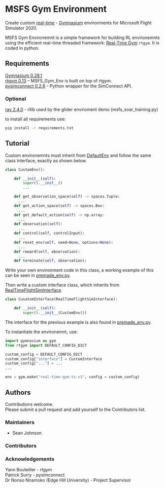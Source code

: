 # MSFS Gym Environment  
Create custom [real-time](https://github.com/yannbouteiller/rtgym/tree/main) - [Gymnasium](https://gymnasium.farama.org) environments for Microsoft Flight Simulator 2020.   

MSFS Gym Environemnt is a simple framework for building RL environemnts using the efficient real-time threaded framework: [Real-Time Gym](https://github.com/yannbouteiller/rtgym) ```rtgym```.
It is coded in python.

## Requirements 
[Gymnasium 0.28.1](https://gymnasium.farama.org/index.html)  
[rtgym 0.13](https://github.com/yannbouteiller/rtgym/tree/main) – MSFS_Gym_Env is built on top of rtgym.  
[pysimconnect 0.2.6](https://github.com/patricksurry/pysimconnect) - Python wrapper for the SimConnect API.  

### Optional
[ray 2.4.0](https://www.ray.io/) - rllib used by the glider enviroment demo (msfs_soar_training.py)


to install all requirements use:  
```bash
pip install -r requirements.txt
```


## Tutorial
Custom environemnts must inherit from [DefaultEnv](https://github.com/SomeGuyEatingPie/MSFS_Gym_Enviroment/blob/master/default_env.py) and follow the same class interface, exactly as shown below.
```python
class CustomEnv():

    def __init__(self):
        super().__init__()
        ...

    def get_observation_space(self) -> spaces.Tuple:
      ...
    def get_action_space(self) -> spaces.Box:
      ...
    def get_default_action(self) -> np.array:
      ...
    def observation(self):
      ...
    def control(self, controlInput):
      ...
    def reset_env(self, seed=None, options=None):
      ...
    def reward(self, observation):
      ...
    def terminate(self, observation):

```
Write your own environment code in this class, a working example of this can be seen in [premade_env.py](https://github.com/SomeGuyEatingPie/MSFS_Gym_Enviroment/blob/master/premade_env.py).  

Then write a custom interface class, which inherits from [RealTimeFlightSimInterface](https://github.com/SomeGuyEatingPie/MSFS_Gym_Enviroment/blob/master/msfs_rt_env.py). 
```python
class CusatomInterface(RealTimeFlightSimInterface):

    def __init__(self):
        super().__init__(CustomEnv())
```
The interface for the previous example is also found in [premade_env.py](https://github.com/SomeGuyEatingPie/MSFS_Gym_Enviroment/blob/master/premade_env.py).  

To instantiate the environemnt, use:
```python
import gymnasium as gym
from rtgym import DEFAULT_CONFIG_DICT

custom_config = DEFAULT_CONFIG_DICT
custom_config["interface"] = CustomInterface
custom_config["..."] = ...
...

env = gym.make("real-time-gym-ts-v1", config = custom_config)
```



## Authors  
Contributions welcome.  
Please submit a pull request and add yourself to the Contributors list.  
  
### Maintainers  
- Sean Johnson  
  
### Contributors  
  
### Acknowledgements  
Yann Bouteiller - rtgym  
Patrick Surry - pysimconnect  
Dr Nonso Nnamoko (Edge Hill University) - Project Supervisor  
